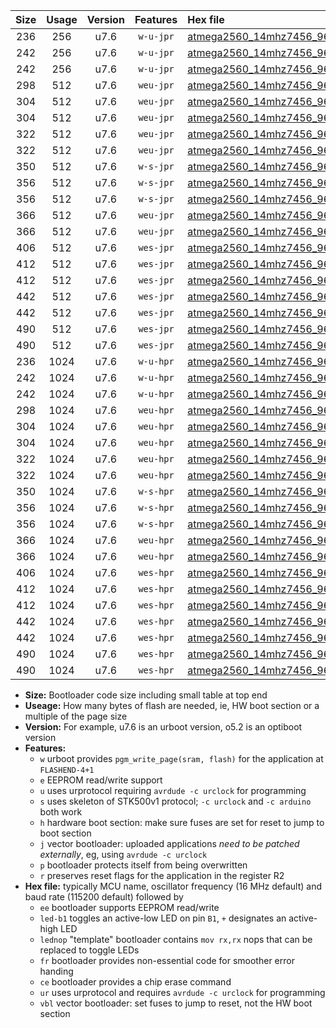 |Size|Usage|Version|Features|Hex file|
|:-:|:-:|:-:|:-:|:--|
|236|256|u7.6|`w-u-jpr`|[atmega2560_14mhz7456_9600bps_ur_vbl.hex](https://raw.githubusercontent.com/stefanrueger/urboot/main/atmega2560_14mhz7456_9600bps_ur_vbl.hex)|
|242|256|u7.6|`w-u-jpr`|[atmega2560_14mhz7456_9600bps_led+b7_ur_vbl.hex](https://raw.githubusercontent.com/stefanrueger/urboot/main/atmega2560_14mhz7456_9600bps_led+b7_ur_vbl.hex)|
|242|256|u7.6|`w-u-jpr`|[atmega2560_14mhz7456_9600bps_lednop_ur_vbl.hex](https://raw.githubusercontent.com/stefanrueger/urboot/main/atmega2560_14mhz7456_9600bps_lednop_ur_vbl.hex)|
|298|512|u7.6|`weu-jpr`|[atmega2560_14mhz7456_9600bps_ee_ur_vbl.hex](https://raw.githubusercontent.com/stefanrueger/urboot/main/atmega2560_14mhz7456_9600bps_ee_ur_vbl.hex)|
|304|512|u7.6|`weu-jpr`|[atmega2560_14mhz7456_9600bps_ee_led+b7_ur_vbl.hex](https://raw.githubusercontent.com/stefanrueger/urboot/main/atmega2560_14mhz7456_9600bps_ee_led+b7_ur_vbl.hex)|
|304|512|u7.6|`weu-jpr`|[atmega2560_14mhz7456_9600bps_ee_lednop_ur_vbl.hex](https://raw.githubusercontent.com/stefanrueger/urboot/main/atmega2560_14mhz7456_9600bps_ee_lednop_ur_vbl.hex)|
|322|512|u7.6|`weu-jpr`|[atmega2560_14mhz7456_9600bps_ee_led+b7_fr_ur_vbl.hex](https://raw.githubusercontent.com/stefanrueger/urboot/main/atmega2560_14mhz7456_9600bps_ee_led+b7_fr_ur_vbl.hex)|
|322|512|u7.6|`weu-jpr`|[atmega2560_14mhz7456_9600bps_ee_lednop_fr_ur_vbl.hex](https://raw.githubusercontent.com/stefanrueger/urboot/main/atmega2560_14mhz7456_9600bps_ee_lednop_fr_ur_vbl.hex)|
|350|512|u7.6|`w-s-jpr`|[atmega2560_14mhz7456_9600bps_vbl.hex](https://raw.githubusercontent.com/stefanrueger/urboot/main/atmega2560_14mhz7456_9600bps_vbl.hex)|
|356|512|u7.6|`w-s-jpr`|[atmega2560_14mhz7456_9600bps_led+b7_vbl.hex](https://raw.githubusercontent.com/stefanrueger/urboot/main/atmega2560_14mhz7456_9600bps_led+b7_vbl.hex)|
|356|512|u7.6|`w-s-jpr`|[atmega2560_14mhz7456_9600bps_lednop_vbl.hex](https://raw.githubusercontent.com/stefanrueger/urboot/main/atmega2560_14mhz7456_9600bps_lednop_vbl.hex)|
|366|512|u7.6|`weu-jpr`|[atmega2560_14mhz7456_9600bps_ee_led+b7_fr_ce_ur_vbl.hex](https://raw.githubusercontent.com/stefanrueger/urboot/main/atmega2560_14mhz7456_9600bps_ee_led+b7_fr_ce_ur_vbl.hex)|
|366|512|u7.6|`weu-jpr`|[atmega2560_14mhz7456_9600bps_ee_lednop_fr_ce_ur_vbl.hex](https://raw.githubusercontent.com/stefanrueger/urboot/main/atmega2560_14mhz7456_9600bps_ee_lednop_fr_ce_ur_vbl.hex)|
|406|512|u7.6|`wes-jpr`|[atmega2560_14mhz7456_9600bps_ee_vbl.hex](https://raw.githubusercontent.com/stefanrueger/urboot/main/atmega2560_14mhz7456_9600bps_ee_vbl.hex)|
|412|512|u7.6|`wes-jpr`|[atmega2560_14mhz7456_9600bps_ee_led+b7_vbl.hex](https://raw.githubusercontent.com/stefanrueger/urboot/main/atmega2560_14mhz7456_9600bps_ee_led+b7_vbl.hex)|
|412|512|u7.6|`wes-jpr`|[atmega2560_14mhz7456_9600bps_ee_lednop_vbl.hex](https://raw.githubusercontent.com/stefanrueger/urboot/main/atmega2560_14mhz7456_9600bps_ee_lednop_vbl.hex)|
|442|512|u7.6|`wes-jpr`|[atmega2560_14mhz7456_9600bps_ee_led+b7_fr_vbl.hex](https://raw.githubusercontent.com/stefanrueger/urboot/main/atmega2560_14mhz7456_9600bps_ee_led+b7_fr_vbl.hex)|
|442|512|u7.6|`wes-jpr`|[atmega2560_14mhz7456_9600bps_ee_lednop_fr_vbl.hex](https://raw.githubusercontent.com/stefanrueger/urboot/main/atmega2560_14mhz7456_9600bps_ee_lednop_fr_vbl.hex)|
|490|512|u7.6|`wes-jpr`|[atmega2560_14mhz7456_9600bps_ee_led+b7_fr_ce_vbl.hex](https://raw.githubusercontent.com/stefanrueger/urboot/main/atmega2560_14mhz7456_9600bps_ee_led+b7_fr_ce_vbl.hex)|
|490|512|u7.6|`wes-jpr`|[atmega2560_14mhz7456_9600bps_ee_lednop_fr_ce_vbl.hex](https://raw.githubusercontent.com/stefanrueger/urboot/main/atmega2560_14mhz7456_9600bps_ee_lednop_fr_ce_vbl.hex)|
|236|1024|u7.6|`w-u-hpr`|[atmega2560_14mhz7456_9600bps_ur.hex](https://raw.githubusercontent.com/stefanrueger/urboot/main/atmega2560_14mhz7456_9600bps_ur.hex)|
|242|1024|u7.6|`w-u-hpr`|[atmega2560_14mhz7456_9600bps_led+b7_ur.hex](https://raw.githubusercontent.com/stefanrueger/urboot/main/atmega2560_14mhz7456_9600bps_led+b7_ur.hex)|
|242|1024|u7.6|`w-u-hpr`|[atmega2560_14mhz7456_9600bps_lednop_ur.hex](https://raw.githubusercontent.com/stefanrueger/urboot/main/atmega2560_14mhz7456_9600bps_lednop_ur.hex)|
|298|1024|u7.6|`weu-hpr`|[atmega2560_14mhz7456_9600bps_ee_ur.hex](https://raw.githubusercontent.com/stefanrueger/urboot/main/atmega2560_14mhz7456_9600bps_ee_ur.hex)|
|304|1024|u7.6|`weu-hpr`|[atmega2560_14mhz7456_9600bps_ee_led+b7_ur.hex](https://raw.githubusercontent.com/stefanrueger/urboot/main/atmega2560_14mhz7456_9600bps_ee_led+b7_ur.hex)|
|304|1024|u7.6|`weu-hpr`|[atmega2560_14mhz7456_9600bps_ee_lednop_ur.hex](https://raw.githubusercontent.com/stefanrueger/urboot/main/atmega2560_14mhz7456_9600bps_ee_lednop_ur.hex)|
|322|1024|u7.6|`weu-hpr`|[atmega2560_14mhz7456_9600bps_ee_led+b7_fr_ur.hex](https://raw.githubusercontent.com/stefanrueger/urboot/main/atmega2560_14mhz7456_9600bps_ee_led+b7_fr_ur.hex)|
|322|1024|u7.6|`weu-hpr`|[atmega2560_14mhz7456_9600bps_ee_lednop_fr_ur.hex](https://raw.githubusercontent.com/stefanrueger/urboot/main/atmega2560_14mhz7456_9600bps_ee_lednop_fr_ur.hex)|
|350|1024|u7.6|`w-s-hpr`|[atmega2560_14mhz7456_9600bps.hex](https://raw.githubusercontent.com/stefanrueger/urboot/main/atmega2560_14mhz7456_9600bps.hex)|
|356|1024|u7.6|`w-s-hpr`|[atmega2560_14mhz7456_9600bps_led+b7.hex](https://raw.githubusercontent.com/stefanrueger/urboot/main/atmega2560_14mhz7456_9600bps_led+b7.hex)|
|356|1024|u7.6|`w-s-hpr`|[atmega2560_14mhz7456_9600bps_lednop.hex](https://raw.githubusercontent.com/stefanrueger/urboot/main/atmega2560_14mhz7456_9600bps_lednop.hex)|
|366|1024|u7.6|`weu-hpr`|[atmega2560_14mhz7456_9600bps_ee_led+b7_fr_ce_ur.hex](https://raw.githubusercontent.com/stefanrueger/urboot/main/atmega2560_14mhz7456_9600bps_ee_led+b7_fr_ce_ur.hex)|
|366|1024|u7.6|`weu-hpr`|[atmega2560_14mhz7456_9600bps_ee_lednop_fr_ce_ur.hex](https://raw.githubusercontent.com/stefanrueger/urboot/main/atmega2560_14mhz7456_9600bps_ee_lednop_fr_ce_ur.hex)|
|406|1024|u7.6|`wes-hpr`|[atmega2560_14mhz7456_9600bps_ee.hex](https://raw.githubusercontent.com/stefanrueger/urboot/main/atmega2560_14mhz7456_9600bps_ee.hex)|
|412|1024|u7.6|`wes-hpr`|[atmega2560_14mhz7456_9600bps_ee_led+b7.hex](https://raw.githubusercontent.com/stefanrueger/urboot/main/atmega2560_14mhz7456_9600bps_ee_led+b7.hex)|
|412|1024|u7.6|`wes-hpr`|[atmega2560_14mhz7456_9600bps_ee_lednop.hex](https://raw.githubusercontent.com/stefanrueger/urboot/main/atmega2560_14mhz7456_9600bps_ee_lednop.hex)|
|442|1024|u7.6|`wes-hpr`|[atmega2560_14mhz7456_9600bps_ee_led+b7_fr.hex](https://raw.githubusercontent.com/stefanrueger/urboot/main/atmega2560_14mhz7456_9600bps_ee_led+b7_fr.hex)|
|442|1024|u7.6|`wes-hpr`|[atmega2560_14mhz7456_9600bps_ee_lednop_fr.hex](https://raw.githubusercontent.com/stefanrueger/urboot/main/atmega2560_14mhz7456_9600bps_ee_lednop_fr.hex)|
|490|1024|u7.6|`wes-hpr`|[atmega2560_14mhz7456_9600bps_ee_led+b7_fr_ce.hex](https://raw.githubusercontent.com/stefanrueger/urboot/main/atmega2560_14mhz7456_9600bps_ee_led+b7_fr_ce.hex)|
|490|1024|u7.6|`wes-hpr`|[atmega2560_14mhz7456_9600bps_ee_lednop_fr_ce.hex](https://raw.githubusercontent.com/stefanrueger/urboot/main/atmega2560_14mhz7456_9600bps_ee_lednop_fr_ce.hex)|

- **Size:** Bootloader code size including small table at top end
- **Useage:** How many bytes of flash are needed, ie, HW boot section or a multiple of the page size
- **Version:** For example, u7.6 is an urboot version, o5.2 is an optiboot version
- **Features:**
  + `w` urboot provides `pgm_write_page(sram, flash)` for the application at `FLASHEND-4+1`
  + `e` EEPROM read/write support
  + `u` uses urprotocol requiring `avrdude -c urclock` for programming
  + `s` uses skeleton of STK500v1 protocol; `-c urclock` and `-c arduino` both work
  + `h` hardware boot section: make sure fuses are set for reset to jump to boot section
  + `j` vector bootloader: uploaded applications *need to be patched externally*, eg, using `avrdude -c urclock`
  + `p` bootloader protects itself from being overwritten
  + `r` preserves reset flags for the application in the register R2
- **Hex file:** typically MCU name, oscillator frequency (16 MHz default) and baud rate (115200 default) followed by
  + `ee` bootloader supports EEPROM read/write
  + `led-b1` toggles an active-low LED on pin `B1`, `+` designates an active-high LED
  + `lednop` "template" bootloader contains `mov rx,rx` nops that can be replaced to toggle LEDs
  + `fr` bootloader provides non-essential code for smoother error handing
  + `ce` bootloader provides a chip erase command
  + `ur` uses urprotocol and requires `avrdude -c urclock` for programming
  + `vbl` vector bootloader: set fuses to jump to reset, not the HW boot section
